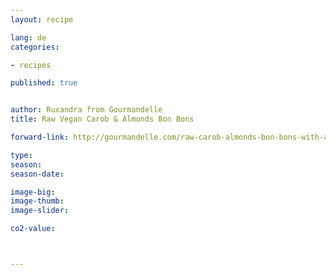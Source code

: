```yaml
---
layout: recipe

lang: de
categories:

- recipes

published: true


author: Ruxandra from Gourmandelle
title: Raw Vegan Carob & Almonds Bon Bons

forward-link: http://gourmandelle.com/raw-carob-almonds-bon-bons-with-a-secret-ingredient/

type: 
season: 
season-date:  

image-big: 
image-thumb: 
image-slider: 

co2-value: 



---
```

